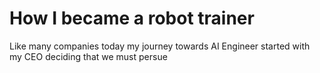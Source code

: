 
# How I became a robot trainer

Like many companies today my journey towards AI Engineer started with my CEO deciding that we must persue
<!--stackedit_data:
eyJoaXN0b3J5IjpbLTE0NDUxMTc2NDddfQ==
-->